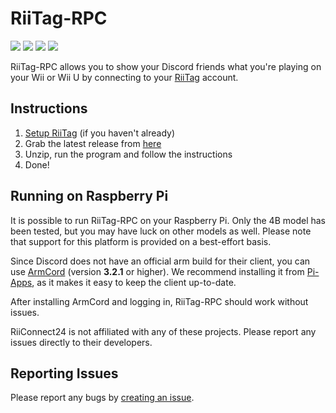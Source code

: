 # RiiTag-RPC

![](https://img.shields.io/github/downloads/t0g3pii/RiiTag-RPC/total)
![](https://img.shields.io/github/actions/workflow/status/t0g3pii/RiiTag-RPC/build.yml)
![](https://img.shields.io/github/commit-activity/m/t0g3pii/RiiTag-RPC)
![](https://img.shields.io/github/last-commit/t0g3pii/RiiTag-RPC)

RiiTag-RPC allows you to show your Discord friends what you're playing on your Wii or Wii U by connecting to your [RiiTag](https://riitag.t0g3pii.de/) account.

## Instructions
1. [Setup RiiTag](/GUIDE.md) (if you haven't already)
2. Grab the latest release from [here](https://github.com/t0g3pii/RiiTag-RPC/releases/latest)
3. Unzip, run the program and follow the instructions
4. Done!

## Running on Raspberry Pi
It is possible to run RiiTag-RPC on your Raspberry Pi. Only the 4B model has been tested, but you may have luck on other models as well.
Please note that support for this platform is provided on a best-effort basis.

Since Discord does not have an official arm build for their client, you can use [ArmCord](https://github.com/ArmCord/ArmCord) (version **3.2.1** or higher).
We recommend installing it from [Pi-Apps](https://github.com/Botspot/pi-apps), as it makes it easy to keep the client up-to-date.

After installing ArmCord and logging in, RiiTag-RPC should work without issues.

RiiConnect24 is not affiliated with any of these projects. Please report any issues directly to their developers.

## Reporting Issues
Please report any bugs by [creating an issue](https://github.com/t0g3pii/RiiTag-RPC/issues/new).
